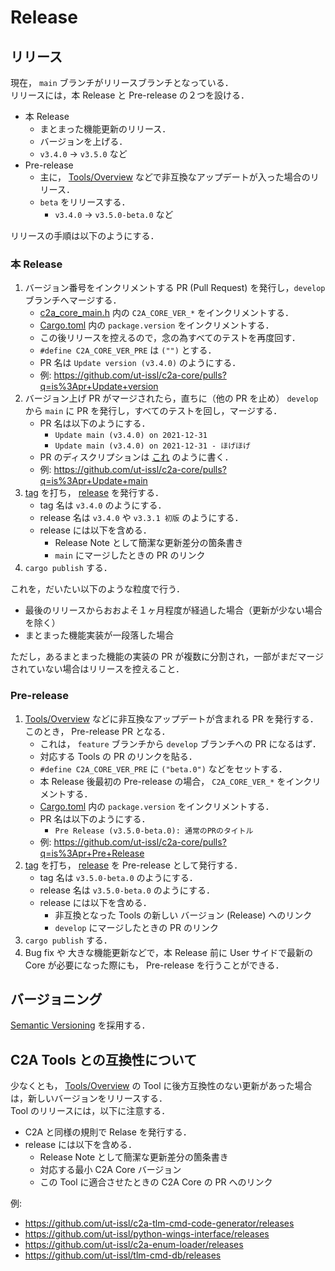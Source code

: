 # Release

## リリース
現在， `main` ブランチがリリースブランチとなっている．  
リリースには，本 Release と Pre-release の２つを設ける．

- 本 Release
    - まとまった機能更新のリリース．
    - バージョンを上げる．
    - `v3.4.0` → `v3.5.0` など
- Pre-release
    - 主に， [Tools/Overview](../Tools/overview.md) などで非互換なアップデートが入った場合のリリース．
    - `beta` をリリースする．
        - `v3.4.0` → `v3.5.0-beta.0` など

リリースの手順は以下のようにする．

### 本 Release

1. バージョン番号をインクリメントする PR (Pull Request) を発行し，`develop` ブランチへマージする．
    - [c2a_core_main.h](https://github.com/ut-issl/c2a-core/blob/develop/c2a_core_main.h) 内の `C2A_CORE_VER_*` をインクリメントする．
    - [Cargo.toml](https://github.com/ut-issl/c2a-core/blob/develop/Cargo.toml) 内の `package.version` をインクリメントする．
    - この後リリースを控えるので，念の為すべてのテストを再度回す．
    - `#define C2A_CORE_VER_PRE` は `("")` とする．
    - PR 名は `Update version (v3.4.0)` のようにする．
    - 例: https://github.com/ut-issl/c2a-core/pulls?q=is%3Apr+Update+version
1. バージョン上げ PR がマージされたら，直ちに（他の PR を止め） `develop` から `main` に PR を発行し，すべてのテストを回し，マージする．
    - PR 名は以下のようにする．
        - `Update main (v3.4.0) on 2021-12-31`
        - `Update main (v3.4.0) on 2021-12-31 - ほげほげ`
    - PR のディスクリプションは [これ](https://github.com/ut-issl/c2a-core/pull/151) のように書く．
    - 例: https://github.com/ut-issl/c2a-core/pulls?q=is%3Apr+Update+main
1. [tag](https://github.com/ut-issl/c2a-core/tags) を打ち， [release](https://github.com/ut-issl/c2a-core/releases) を発行する．
    - tag 名は `v3.4.0` のようにする．
    - release 名は `v3.4.0` や `v3.3.1 初版` のようにする．
    - release には以下を含める．
        - Release Note として簡潔な更新差分の箇条書き
        - `main` にマージしたときの PR のリンク
1. `cargo publish` する．


これを，だいたい以下のような粒度で行う．

- 最後のリリースからおおよそ１ヶ月程度が経過した場合（更新が少ない場合を除く）
- まとまった機能実装が一段落した場合

ただし，あるまとまった機能の実装の PR が複数に分割され，一部がまだマージされていない場合はリリースを控えること．

### Pre-release
1.  [Tools/Overview](../Tools/overview.md) などに非互換なアップデートが含まれる PR を発行する．このとき， Pre-release PR となる．
    - これは， `feature` ブランチから `develop` ブランチへの PR になるはず．
    - 対応する Tools の PR のリンクを貼る．
    - `#define C2A_CORE_VER_PRE` に `("beta.0")` などをセットする．
    - 本 Release 後最初の Pre-release の場合， `C2A_CORE_VER_*` をインクリメントする．
    - [Cargo.toml](https://github.com/ut-issl/c2a-core/blob/develop/Cargo.toml) 内の `package.version` をインクリメントする．
    - PR 名は以下のようにする．
        - `Pre Release (v3.5.0-beta.0): 通常のPRのタイトル`
    - 例: https://github.com/ut-issl/c2a-core/pulls?q=is%3Apr+Pre+Release
1. [tag](https://github.com/ut-issl/c2a-core/tags) を打ち， [release](https://github.com/ut-issl/c2a-core/releases) を Pre-release として発行する．
    - tag 名は `v3.5.0-beta.0` のようにする．
    - release 名は `v3.5.0-beta.0` のようにする．
    - release には以下を含める．
        - 非互換となった Tools の新しい バージョン (Release) へのリンク
        - `develop` にマージしたときの PR のリンク
1. `cargo publish` する．
1. Bug fix や 大きな機能更新などで，本 Release 前に User サイドで最新の Core が必要になった際にも， Pre-release を行うことができる．


## バージョニング
[Semantic Versioning](https://semver.org) を採用する．


## C2A Tools との互換性について
少なくとも， [Tools/Overview](../Tools/overview.md) の Tool に後方互換性のない更新があった場合は，新しいバージョンをリリースする．  
Tool のリリースには，以下に注意する．

- C2A と同様の規則で Relase を発行する．
- release には以下を含める．
    - Release Note として簡潔な更新差分の箇条書き
    - 対応する最小 C2A Core バージョン
    - この Tool に適合させたときの C2A Core の PR へのリンク

例:

- https://github.com/ut-issl/c2a-tlm-cmd-code-generator/releases
- https://github.com/ut-issl/python-wings-interface/releases
- https://github.com/ut-issl/c2a-enum-loader/releases
- https://github.com/ut-issl/tlm-cmd-db/releases
